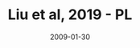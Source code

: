 ---
title: Liu et al, 2019 - PL
image: https://www.cycif.org/assets/img/liu-lin-2019/PL.jpg
date: '2009-01-30'
minerva_link: https://www.cycif.org/data/liu-lin-2019/PL.html
info_link: https://www.cycif.org/data/liu-lin-2019/index.html
show_page_link: false
---